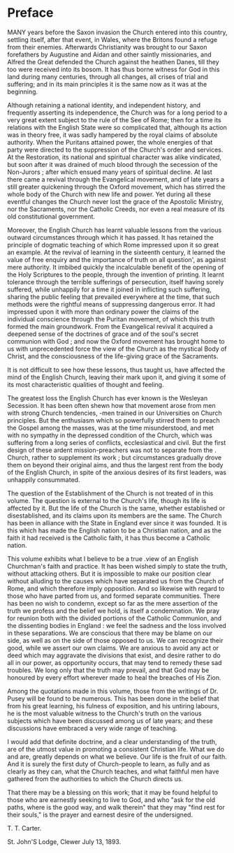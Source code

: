 # Preface

MANY years before the Saxon invasion the Church entered into this country, settling itself, after that event, in Wales, where the Britons found a refuge from their enemies. Afterwards Christianity was brought to our Saxon forefathers by Augustine and Aidan and other saintly missionaries, and Alfred the Great defended the Church against the heathen Danes, till they too were received into its bosom. It has thus borne witness for God in this land during many centuries, through all changes, all crises of trial and suffering; and in its main principles it is the same now as it was at the beginning.

Although retaining a national identity, and independent history, and frequently asserting its independence, the Church was for a long period to a very great extent subject to the rule of the See of Rome; then for a time its relations with the English State were so complicated that, although its action was in theory free, it was sadly hampered by the royal claims of absolute authority. When the Puritans attained power, the whole energies of that party were directed to the suppression of the Church's order and services. At the Restoration, its national and spiritual character was alike vindicated, but soon after it was drained of much blood through the secession of the Non-Jurors ; after which ensued many years of spiritual decline. At last there came a revival through the Evangelical movement, and of late years a still greater quickening through the Oxford movement, which has stirred the whole body of the Church with new life and power. Yet during all these eventful changes the Church never lost the grace of the Apostolic Ministry, nor the Sacraments, nor the Catholic Creeds, nor even a real measure of its old constitutional government.

Moreover, the English Church has learnt valuable lessons from the various outward circumstances through which it has passed. It has retained the principle of dogmatic teaching of which Rome impressed upon it so great an example. At the revival of learning in the sixteenth century, it learned the value of free enquiry and the importance of truth on all question', as against mere authority. It imbibed quickly the incalculable benefit of the opening of the Holy Scriptures to the people, through the invention of printing. It learnt tolerance through the terrible sufferings of persecution, itself having sorely suffered, while unhappily for a time it joined in inflicting such suffering, sharing the public feeling that prevailed everywhere at the time, that such methods were the rightful means of suppressing dangerous error. It had impressed upon it with more than ordinary power the claims of the individual conscience through the Puritan movement, of which this truth formed the main groundwork. From the Evangelical revival it acquired a deepened sense of the doctrines of grace and of the soul's secret communion with God ; and now the Oxford movement has brought home to us with unprecedented force the view of the Church as the mystical Body of Christ, and the consciousness of the life-giving grace of the Sacraments.

It is not difficult to see how these lessons, thus taught us, have affected the mind of the English Church, leaving their mark upon it, and giving it some of its most characteristic qualities of thought and feeling.

The greatest loss the English Church has ever known is the Wesleyan Secession. It has been often shewn how that movement arose from men with strong Church tendencies, -men trained in our Universities on Church principles. But the enthusiasm which so powerfully stirred them to preach the Gospel among the masses, was at the time misunderstood, and met with no sympathy in the depressed condition of the Church, which was suffering from a long series of conflicts, ecclesiastical and civil. But the first design of these ardent mission-preachers was not to separate from the . Church, rather to supplement its work ; but circumstances gradually drove them on beyond their original aims, and thus the largest rent from the body of the English Church, in spite of the anxious desires of its first leaders, was unhappily consummated.

The question of the Establishment of the Church is not treated of in this volume. The question is external to the Church's life, though its life is affected by it. But the life of the Church is the same, whether established or disestablished, and its claims upon its members are the same. The Church has been in alliance with the State in England ever since it was founded. It is this which has made the English nation to be a Christian nation, and as the faith it had received is the Catholic faith, it has thus become a Catholic nation.

This volume exhibits what I believe to be a true .view of an English Churchman's faith and practice. It has been wished simply to state the truth, without attacking others. But it is impossible to make our position clear without alluding to the causes which have separated us from the Church of Rome, and which therefore imply opposition. And so likewise with regard to those who have parted from us, and formed separate communities. There has been no wish to condemn, except so far as the mere assertion of the truth we profess and the belief we hold, is itself a condemnation. We pray for reunion both with the divided portions of the Catholic Communion, and the dissenting bodies in England : we feel the sadness and the loss involved in these separations. We are conscious that there may be blame on our side, as well as on the side of those opposed to us. We can recognize their good, while we assert our own claims. We are anxious to avoid any act or deed which may aggravate the divisions that exist, and desire rather to do all in our power, as opportunity occurs, that may tend to remedy these sad troubles. We long only that the truth may prevail, and that God may be honoured by every effort wherever made to heal the breaches of His Zion.

Among the quotations made in this volume, those from the writings of Dr. Pusey will be found to be numerous.
This has been done in the belief that from his great learning, his fulness of exposition, and his untiring labours, he is the
most valuable witness to the Church's truth on the various subjects which have been discussed among us of late years;
and these discussions have embraced a very wide range of teaching.

I would add that definite doctrine, and a clear understanding of the truth, are of the utmost value in promoting a consistent Christian life. What we do and are, greatly depends on what we believe. Our life is the fruit of our faith. And it is surely the first duty of Church-people to learn, as fully and as clearly as they can, what the Church teaches, and what faithful men have gathered from the authorities to which the Church directs us.

That there may be a blessing on this work; that it may be found helpful to those who are earnestly seeking to live to God, and who "ask for the old paths, where is the good way, and walk therein" that they may "find rest for their souls," is the prayer and earnest desire of the undersigned.

T. T. Carter.

St. John'S Lodge, Clewer
July 13, 1893.
